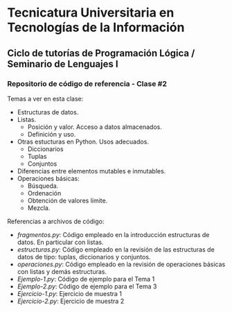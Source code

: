 # Tecnicatura Universitaria en Tecnologías de la Información

## Ciclo de tutorías de Programación Lógica / Seminario de Lenguajes I

### Repositorio de código de referencia - Clase #2

Temas a ver en esta clase:

* Estructuras de datos.
* Listas.
  * Posición y valor. Acceso a datos almacenados.
  * Definición y uso.
* Otras estucturas en Python. Usos adecuados.
  * Diccionarios
  * Tuplas
  * Conjuntos
* Diferencias entre elementos mutables e inmutables.
* Operaciones básicas:
  * Búsqueda.
  * Ordenación
  * Obtención de valores límite.
  * Mezcla.

Referencias a archivos de código:

* _fragmentos.py_: Código empleado en la introducción estructuras de datos. En particular con listas.
* _estructuras.py_: Código empleado en la revisión de las estructuras de datos de tipo: tuplas, diccionarios y conjuntos.
* _operaciones.py_: Código empleado en la revisión de operaciones básicas con listas y demás estructuras.
* _Ejemplo-1.py_: Código de ejemplo para el Tema 1
* _Ejemplo-2.py_: Código de ejemplo para el Tema 3
* _Ejercicio-1.py_: Ejercicio de muestra 1
* _Ejercicio-2.py_: Ejercicio de muestra 2
